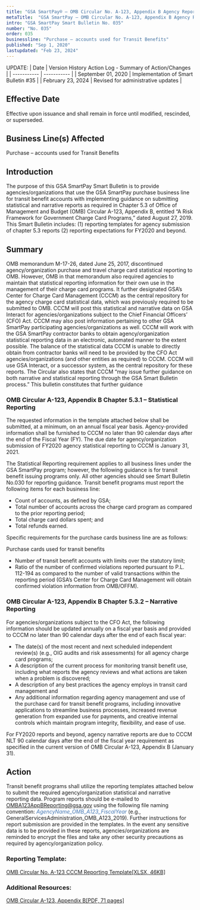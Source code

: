 ```yaml
---
title: "GSA SmartPay® – OMB Circular No. A-123, Appendix B Agency Reporting to GSA/CCCM; Submission Implementing Guidance for Transit Benefit Accounts"
metaTitle:  "GSA SmartPay – OMB Circular No. A-123, Appendix B Agency Reporting to GSA/CCCM; Submission Implementing Guidance for Transit Benefit Accounts"
intro: "GSA SmartPay Smart Bulletin No. 035"
number: "No. 035"
order: 035
businessline: "Purchase – accounts used for Transit Benefits"
published: "Sep 1, 2020"
lastupdated: "Feb 23, 2024"
---
```


UPDATE:
| Date | Version History Action Log - Summary of Action/Changes |
| ----------- | ----------- |
| September 01, 2020 | Implementation of Smart Bulletin #35 |
| February 23, 2024 | Revised for administrative updates |

## Effective Date
Effective upon issuance and shall remain in force until modified, rescinded, or superseded.

## Business Line(s) Affected

Purchase – accounts used for Transit Benefits

## Introduction

The purpose of this GSA SmartPay Smart Bulletin is to provide agencies/organizations that use the GSA SmartPay purchase business line for transit benefit accounts with implementing guidance on submitting statistical and narrative reports as required in Chapter 5.3 of Office of Management and Budget (OMB) Circular A-123, Appendix B, entitled “A Risk Framework for Government Charge Card Programs,” dated August 27, 2019. This Smart Bulletin includes: (1) reporting templates for agency submission of chapter 5.3 reports (2) reporting expectations for FY2020 and beyond.

## Summary

OMB memorandum M-17-26, dated June 25, 2017, discontinued agency/organization purchase and travel charge card statistical reporting to OMB. However, OMB in that memorandum also required agencies to maintain that statistical reporting information for their own use in the management of their charge card programs. It further designated GSA’s Center for Charge Card Management (CCCM) as the central repository for the agency charge card statistical data, which was previously required to be submitted to OMB. CCCM will post this statistical and narrative data on GSA Interact for agencies/organizations subject to the Chief Financial Officers’ (CFO) Act. CCCM may also post information pertaining to other GSA SmartPay participating agencies/organizations as well. CCCM will work with the GSA SmartPay contractor banks to obtain agency/organization statistical reporting data in an electronic, automated manner to the extent possible. The balance of the statistical data CCCM is unable to directly obtain from contractor banks will need to be provided by the CFO Act agencies/organizations (and other entities as required) to CCCM. CCCM will use GSA Interact, or a successor system, as the central repository for these reports. The Circular also states that CCCM “may issue further guidance on both narrative and statistical reporting through the GSA Smart Bulletin process.” This bulletin constitutes that further guidance

### OMB Circular A-123, Appendix B Chapter 5.3.1 – Statistical Reporting 
The requested information in the template attached below shall be submitted, at a minimum, on an annual fiscal year basis. Agency-provided information shall be furnished to CCCM no later than 90 calendar days after the end of the Fiscal Year (FY). The due date for agency/organization submission of FY2020 agency statistical reporting to CCCM is January 31, 2021.

The Statistical Reporting requirement applies to all business lines under the GSA SmartPay program; however, the following guidance is for transit benefit issuing programs only. All other agencies should see Smart Bulletin No.030 for reporting guidance. Transit benefit programs must report the following items for each business line:

- Count of accounts, as defined by GSA; 
- Total number of accounts across the charge card program as compared to the prior reporting period;
- Total charge card dollars spent; and 
- Total refunds earned.

Specific requirements for the purchase cards business line are as follows:

Purchase cards used for transit benefits
- Number of transit benefit accounts with limits over the statutory limit;
- Ratio of the number of confirmed violations reported pursuant to P.L. 112-194 as compared to the number of valid transactions within the reporting period (GSA’s Center for Charge Card Management will obtain confirmed violation information from OMB/OFFM).

### OMB Circular A-123, Appendix B Chapter 5.3.2 – Narrative Reporting 
For agencies/organizations subject to the CFO Act, the following information should be updated annually on a fiscal year basis and provided to CCCM no later than 90 calendar days after the end of each fiscal year:
- The date(s) of the most recent and next scheduled independent review(s) (e.g., OIG audits and risk assessments) for all agency charge card programs;
- A description of the current process for monitoring transit benefit use, including what reports the agency reviews and what actions are taken when a problem is discovered;
- A description of any best practices the agency employs in transit card management and
- Any additional information regarding agency management and use of the purchase card for transit benefit programs, including innovative applications to streamline business processes, increased revenue generation from expanded use for payments, and creative internal controls which maintain program integrity, flexibility, and ease of use.

For FY2020 reports and beyond, agency narrative reports are due to CCCM NLT 90 calendar days after the end of the fiscal year requirement as specified in the current version of OMB Circular A-123, Appendix B (January 31).

## Action
Transit benefit programs shall utilize the reporting templates attached below to submit the required agency/organization statistical and narrative reporting data. Program reports should be e-mailed to OMBA123AppBReporting@gsa.gov using the following file naming convention: *<span style="color:#4678b4">AgencyName_OMB_A123_FiscalYear</span>* (e.g., GeneralServicesAdministration_OMB_A123_2019). Further instructions for report submission are provided in the templates. In the event any sensitive data is to be provided in these reports, agencies/organizations are reminded to encrypt the files and take any other security precautions as required by agency/organization policy.

### Reporting Template:
[OMB Circular No. A-123 CCCM Reporting Template[XLSX, 46KB]](/files/AgencyName_ReportingTemplate_OMB_A123_Year.xlsx)

### Additional Resources:
[OMB Circular A-123, Appendix B[PDF, 71 pages]](https://www.whitehouse.gov/wp-content/uploads/2019/08/Issuance-of-Revised-Appendix-B-to-OMB-Circular-A-123.pdf)
